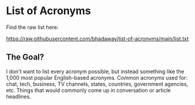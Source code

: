 # List of Acronyms

Find the raw list here:

https://raw.githubusercontent.com/bhadaway/list-of-acronyms/main/list.txt

## The Goal?

I don't want to list every acronym possible, but instead something like the 1,000 most popular English-based acronyms. Common acronyms used for: chat, tech, business, TV channels, states, countries, government agencies, etc. Things that would commonly come up in conversation or article headlines.
